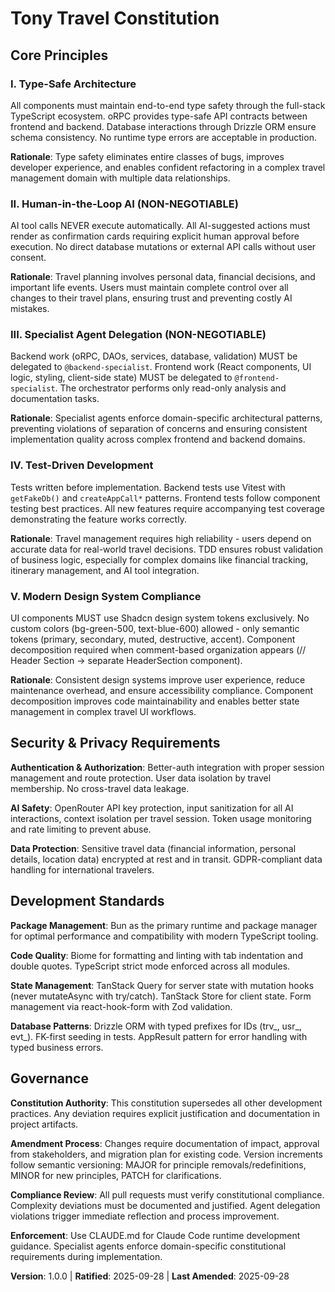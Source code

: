 <!--
Sync Impact Report: v0.0.0 → v1.0.0

VERSION CHANGE: Initial constitution ratification
PRINCIPLES ADDED:
- I. Type-Safe Architecture
- II. Human-in-the-Loop AI 
- III. Specialist Agent Delegation (NON-NEGOTIABLE)
- IV. Test-Driven Development
- V. Modern Design System Compliance

SECTIONS ADDED:
- Security & Privacy Requirements
- Development Standards

TEMPLATES REQUIRING UPDATES:
✅ .specify/templates/plan-template.md - Constitution check section aligned
✅ .specify/templates/spec-template.md - Scope requirements aligned  
✅ .specify/templates/tasks-template.md - Task categorization aligned
✅ .specify/templates/agent-file-template.md - Specialist patterns aligned

FOLLOW-UP TODOs: None - All requirements met for initial constitution
-->

# Tony Travel Constitution

## Core Principles

### I. Type-Safe Architecture
All components must maintain end-to-end type safety through the full-stack TypeScript ecosystem. oRPC provides type-safe API contracts between frontend and backend. Database interactions through Drizzle ORM ensure schema consistency. No runtime type errors are acceptable in production.

**Rationale**: Type safety eliminates entire classes of bugs, improves developer experience, and enables confident refactoring in a complex travel management domain with multiple data relationships.

### II. Human-in-the-Loop AI (NON-NEGOTIABLE) 
AI tool calls NEVER execute automatically. All AI-suggested actions must render as confirmation cards requiring explicit human approval before execution. No direct database mutations or external API calls without user consent.

**Rationale**: Travel planning involves personal data, financial decisions, and important life events. Users must maintain complete control over all changes to their travel plans, ensuring trust and preventing costly AI mistakes.

### III. Specialist Agent Delegation (NON-NEGOTIABLE)
Backend work (oRPC, DAOs, services, database, validation) MUST be delegated to `@backend-specialist`. Frontend work (React components, UI logic, styling, client-side state) MUST be delegated to `@frontend-specialist`. The orchestrator performs only read-only analysis and documentation tasks.

**Rationale**: Specialist agents enforce domain-specific architectural patterns, preventing violations of separation of concerns and ensuring consistent implementation quality across complex frontend and backend domains.

### IV. Test-Driven Development
Tests written before implementation. Backend tests use Vitest with `getFakeDb()` and `createAppCall*` patterns. Frontend tests follow component testing best practices. All new features require accompanying test coverage demonstrating the feature works correctly.

**Rationale**: Travel management requires high reliability - users depend on accurate data for real-world travel decisions. TDD ensures robust validation of business logic, especially for complex domains like financial tracking, itinerary management, and AI tool integration.

### V. Modern Design System Compliance
UI components MUST use Shadcn design system tokens exclusively. No custom colors (bg-green-500, text-blue-600) allowed - only semantic tokens (primary, secondary, muted, destructive, accent). Component decomposition required when comment-based organization appears (// Header Section → separate HeaderSection component).

**Rationale**: Consistent design systems improve user experience, reduce maintenance overhead, and ensure accessibility compliance. Component decomposition improves code maintainability and enables better state management in complex travel UI workflows.

## Security & Privacy Requirements

**Authentication & Authorization**: Better-auth integration with proper session management and route protection. User data isolation by travel membership. No cross-travel data leakage.

**AI Safety**: OpenRouter API key protection, input sanitization for all AI interactions, context isolation per travel session. Token usage monitoring and rate limiting to prevent abuse.

**Data Protection**: Sensitive travel data (financial information, personal details, location data) encrypted at rest and in transit. GDPR-compliant data handling for international travelers.

## Development Standards

**Package Management**: Bun as the primary runtime and package manager for optimal performance and compatibility with modern TypeScript tooling.

**Code Quality**: Biome for formatting and linting with tab indentation and double quotes. TypeScript strict mode enforced across all modules.

**State Management**: TanStack Query for server state with mutation hooks (never mutateAsync with try/catch). TanStack Store for client state. Form management via react-hook-form with Zod validation.

**Database Patterns**: Drizzle ORM with typed prefixes for IDs (trv_, usr_, evt_). FK-first seeding in tests. AppResult<T> pattern for error handling with typed business errors.

## Governance

**Constitution Authority**: This constitution supersedes all other development practices. Any deviation requires explicit justification and documentation in project artifacts.

**Amendment Process**: Changes require documentation of impact, approval from stakeholders, and migration plan for existing code. Version increments follow semantic versioning: MAJOR for principle removals/redefinitions, MINOR for new principles, PATCH for clarifications.

**Compliance Review**: All pull requests must verify constitutional compliance. Complexity deviations must be documented and justified. Agent delegation violations trigger immediate reflection and process improvement.

**Enforcement**: Use CLAUDE.md for Claude Code runtime development guidance. Specialist agents enforce domain-specific constitutional requirements during implementation.

**Version**: 1.0.0 | **Ratified**: 2025-09-28 | **Last Amended**: 2025-09-28